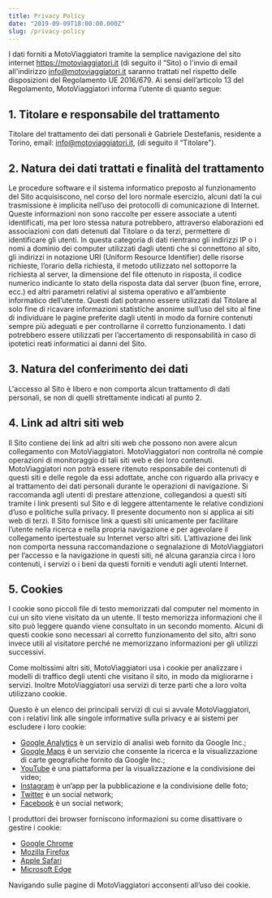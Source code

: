 ```yaml
---
title: Privacy Policy
date: "2019-09-09T18:00:00.000Z"
slug: /privacy-policy
---
```


I dati forniti a MotoViaggiatori tramite la semplice navigazione del sito internet https://motoviaggiatori.it (di seguito il “Sito) o l'invio di email all'indirizzo [info@motoviaggiatori.it](mailto:info@motoviaggiatori.it) saranno trattati nel rispetto delle disposizioni del Regolamento UE 2016/679. Ai sensi dell’articolo 13 del Regolamento, MotoViaggiatori informa l’utente di quanto segue:

## 1. Titolare e responsabile del trattamento

Titolare del trattamento dei dati personali è Gabriele Destefanis, residente a Torino, email: info@motoviaggiatori.it, (di seguito il “Titolare”).

## 2. Natura dei dati trattati e finalità del trattamento

Le procedure software e il sistema informatico preposto al funzionamento del Sito acquisiscono, nel corso del loro normale esercizio, alcuni dati la cui trasmissione è implicita nell’uso dei protocolli di comunicazione di Internet. Queste informazioni non sono raccolte per essere associate a utenti identificati, ma per loro stessa natura potrebbero, attraverso elaborazioni ed associazioni con dati detenuti dal Titolare o da terzi, permettere di identificare gli utenti. In questa categoria di dati rientrano gli indirizzi IP o i nomi a dominio dei computer utilizzati dagli utenti che si connettono al sito, gli indirizzi in notazione URI (Uniform Resource Identifier) delle risorse richieste, l’orario della richiesta, il metodo utilizzato nel sottoporre la richiesta al server, la dimensione del file ottenuto in risposta, il codice numerico indicante lo stato della risposta data dal server (buon fine, errore, ecc.) ed altri parametri relativi al sistema operativo e all’ambiente informatico dell’utente. Questi dati potranno essere utilizzati dal Titolare al solo fine di ricavare informazioni statistiche anonime sull’uso del sito al fine di individuare le pagine preferite dagli utenti in modo da fornire contenuti sempre più adeguati e per controllarne il corretto funzionamento. I dati potrebbero essere utilizzati per l’accertamento di responsabilità in caso di ipotetici reati informatici ai danni del Sito.

## 3. Natura del conferimento dei dati

L'accesso al Sito è libero e non comporta alcun trattamento di dati personali, se non di quelli strettamente indicati al punto 2.

## 4. Link ad altri siti web

Il Sito contiene dei link ad altri siti web che possono non avere alcun collegamento con MotoViaggiatori.
MotoViaggiatori non controlla né compie operazioni di monitoraggio di tali siti web e dei loro contenuti. MotoViaggiatori non potrà essere ritenuto responsabile dei contenuti di questi siti e delle regole da essi adottate, anche con riguardo alla privacy e al trattamento dei dati personali durante le operazioni di navigazione. Si raccomanda agli utenti di prestare attenzione, collegandosi a questi siti tramite i link presenti sul Sito e di leggere attentamente le relative condizioni d’uso e politiche sulla privacy. Il presente documento non si applica ai siti web di terzi. Il Sito fornisce link a questi siti unicamente per facilitare l’utente nella ricerca e nella propria navigazione e per agevolare il collegamento ipertestuale su Internet verso altri siti. L’attivazione dei link non comporta nessuna raccomandazione o segnalazione di MotoViaggiatori per l’accesso e la navigazione in questi siti, né alcuna garanzia circa i loro contenuti, i servizi o i beni da questi forniti e venduti agli utenti Internet.

## 5. Cookies

I cookie sono piccoli file di testo memorizzati dal computer nel momento in cui un sito viene visitato da un utente. Il testo memorizza informazioni che il sito può leggere quando viene consultato in un secondo momento. Alcuni di questi cookie sono necessari al corretto funzionamento del sito, altri sono invece utili al visitatore perché ne memorizzano informazioni per gli utilizzi successivi.

Come moltissimi altri siti, MotoViaggiatori usa i cookie per analizzare i modelli di traffico degli utenti che visitano il sito, in modo da migliorarne i servizi. Inoltre MotoViaggiatori usa servizi di terze parti che a loro volta utilizzano cookie.

Questo è un elenco dei principali servizi di cui si avvale MotoViaggiatori, con i relativi link alle singole informative sulla privacy e ai sistemi per escludere i loro cookie:

* [Google Analytics](http://www.google.com/intl/it_it/policies/technologies/cookies/) è un servizio di analisi web fornito da Google Inc.;
* [Google Maps](https://www.google.com/intl/it/policies/technologies/cookies/) è un servizio che consente la ricerca e la visualizzazione di carte geografiche fornito da Google Inc.;
* [YouTube](https://www.google.it/intl/it/policies/privacy/) è una piattaforma per la visualizzazione e la condivisione dei video;
* [Instagram](https://instagram.com/about/legal/privacy/) è un’app per la pubblicazione e la condivisione delle foto;
* [Twitter](http://twitter.com/privacy) è un social network;
* [Facebook](https://www.facebook.com/privacy/explanation) è un social network;

I produttori dei browser forniscono informazioni su come disattivare o gestire i cookie:

* [Google Chrome](https://support.google.com/chrome/answer/95647?hl=en&p=cpn_cookies)
* [Mozilla Firefox](https://support.mozilla.org/it/kb/Attivare%20e%20disattivare%20i%20cookie?redirectlocale=en-US&redirectslug=Enabling+and+disabling+cookies)
* [Apple Safari](https://www.apple.com/legal/privacy/it/cookies/)
* [Microsoft Edge](https://support.microsoft.com/it-it/products/microsoft-edge)

Navigando sulle pagine di MotoViaggiatori acconsenti all’uso dei cookie.

